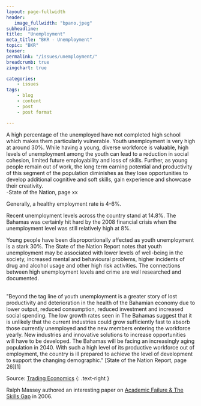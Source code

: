 ```yaml
---
layout: page-fullwidth
header:
   image_fullwidth: "bpano.jpeg"
subheadline:
title:  "Unemployment"
meta_title: "BKR - Unemployment"
topic: "BKR"
teaser: 
permalink: "/issues/unemployment/"
breadcrumb: true
zingchart: true

categories:
    - issues
tags:
    - blog
    - content
    - post
    - post format

---
```

>
A high percentage of the unemployed have not completed high school which makes them particularly vulnerable. Youth unemployment is very high at around 30%. While having a young, diverse workforce is valuable, high levels of unemployment among the youth can lead to a reduction in social cohesion, limited future employability and loss of skills. Further, as young people remain out of work, the long term earning potential and productivity of this segment of the population diminishes as they lose opportunities to develop additional cognitive and soft skills, gain experience and showcase their creativity. 
<br/>-State of the Nation, page xx

Generally, a healthy employment rate is 4-6%.

Recent unemployment levels across the country stand at 14.8%. The Bahamas was certainly hit hard by the 2008 financial crisis when the unemployment level was still relatively high at 8%.

Young people have been disproportionally affected as youth unemployment is a stark 30%. The State of the Nation Report notes that youth unemployment may be associated with lower levels of well-being in the society, increased mental and behavioural problems, higher incidents of drug and alcohol usage and other high risk activities. The connections between high unemployment levels and crime are well researched and documented.

<div id="chartDiv"></div>
<br/>
"Beyond the tag line of youth unemployment is a greater story of lost productivity and deterioration in the health of the Bahamian economy due to lower output, reduced consumption, reduced investment and increased social spending. The low growth rates seen in The Bahamas suggest that it is unlikely that the current industries could grow sufficiently fast to absorb those currently unemployed and the new members entering the workforce yearly. New industries and innovative solutions to increase opportunities will have to be developed. The Bahamas will be facing an increasingly aging population in 2040. With such a high level of its productive workforce out of employment, the country is ill prepared to achieve the level of development to support the changing demographic." [State of the Nation Report, page 26][1]

<!-- Unemployment Graph -->
<!--Note: Comments using javascript convention (//) will result in build errors-->
<script>
	var chartData = {
      type: "bar",
      title: {
        text: "Unemployment in the Bahamas by Year"
    },
    "scale-x": {
    	"items-overlap": false,
    	label: {
    		text: "Year"
    	},
    	values: [2006, 2007, 2008, 2009, 2010, 2011, 2012, 2013, 2014, 2015] 
    },
    "scale-y":{
    	label: {
    		text: "Unemployment-rate"
    	},
    	format: "%v%"
    },
    "crosshair-x":{
    	plotLabel:{
          "text": "%t - %v%"
    	}
    },
    plot:{
    	tooltip:{
    		visible : false
    	}
    },
      series: [
      { 
      	values: [7.6, 7.9, 8.7, 14.2,,13.7, 14.0, 15.4, 15.7, 14.8],
      	backgroundColor:"#0011AB",
      	text: "Unemployment-rate"
      }
      ]
  };
    zingchart.render({
    	id: "chartDiv",
    	data: chartData,
    	height: 400,
    });
</script>

Source: [Trading Economics][2]
{: .text-right }

Ralph Massey authored an interesting paper on [Academic Failure & The Skills Gap][3] in 2006.

[1]: http://www.vision2040bahamas.org/media/uploads/State_of_the_Nation_Summary_Report.pdf
[2]: http://www.tradingeconomics.com/bahamas/unemployment-rate
[3]: http://www.nassauinstitute.org/files/AcademicFailure&SkilsGap3.pdf